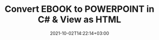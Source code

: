 ---
############################# Static ############################
layout: "autogen-gist"
date: 2021-10-02T14:22:14+03:00
draft: false
path: "total/net/conversion/ebook-to-powerpoint/"
other_out_formats: "PDF Word eBook Excel Image Photoshop Web"
ad_headline: "eBook to PowerPoint Conversion"
ad_description: "Most Accurate eBook to PowerPoint document Conversion solution for .NET applications."

############################# Head ############################
head_title: "Convert EBOOK to POWERPOINT in C# VB.NET ASP.NET | Document Conversion"
head_description: "Code example to convert EBOOK to POWERPOINT and 100+ other file formats in .NET (C#, VB.NET, ASP.NET & .NET Core) applications. Display the Converted POWERPOINT document as HTML viewer."

############################# Header ############################
title: "Convert EBOOK to POWERPOINT in C# & View as HTML"
description: "Programmatically convert EBOOK to POWERPOINT in C# .NET applications using flexible document conversion features to customize the resultant document. Convert the complete document from one file format to other or choose selective pages of a source document based on the page numbers or page ranges and easily convert to a supported document format."

############################# SubMenu ############################
submenu:
    enable: false

############################# Content ############################
content:
    enable: true
    block:
    - title_left: "EBOOK to POWERPOINT Conversion in C# .NET"
      content_left: |
          Follow these simple steps to convert EBOOK to POWERPOINT in C# .NET. View the converted POWERPOINT document as HTML without using any external software.

          -   Create **Converter** object to convert EBOOK document
          -   Set the convert options for POWERPOINT format
          -   Call **Convert** method of **Converter** class instance for conversion to POWERPOINT
          -   Set options for HTML viewer
          -   Create **Viewer** object to view converted POWERPOINT as HTML
          
      title_right: "Downloads & Installation Instructions"
      content_right: |
          You require `GroupDocs.Conversion` & `GroupDocs.Viewer` namespaces to convert between a wide range of popular document types such as PDF, Microsoft Word, Excel, PowerPoint, Project, Outlook, HTML, diagrams and image file formats. Explore other [.NET APIs for Office documents](https://products.conholdate.com/total/net/) as offered by Conholdate.Total.
          
          Get the respective assembly files from the [downloads](https://downloads.conholdate.com/total/net) or fetch the whole package from [Nuget](https://www.nuget.org/packages/Conholdate.Total/) to add 'Conholdate.Total` directly in your workspace.
          
      gisthash: "4f311c07ae9ee691b8afb7960aa6c806"
      gistfile: "word-to-pdf-conversion.cs"

    - title_left: "Add Watermark to Converted POWERPOINT in C#"
      content_left: |
          Accurately convert documents (EBOOK to POWERPOINT) exactly as the original file and apply text or image watermarks to the converted document pages using C# .NET.

          -   Create **Converter** object to convert EBOOK document
          -   Create new instance of **WatermarkOptions** class
          -   Specify watermark properties (color, width, text, image etc)
          -   Instantiate the proper **ConvertOptions** class
          -   Set **Watermark** property of the **ConvertOptions** instance
          -   Call **Convert** method of **Converter** class instance for conversion to POWERPOINT
        
      title_right: "Source Document Information Extraction"
      content_right: |
          The documents information extraction feature not only allows getting the basic information about the source document file but it also supports extracting some valuable file-format specific information such as project start and end dates of a Microsoft Project file, any printing restrictions on a PDF document, list of folders enclosed in an Outlook data file etc. 

          Convert popular document file formats on different operating systems such as Windows, Linux or macOS while using platforms such as Windows Azure, Mono and Xamarin.
          
      gisthash: "a15affe15284876ce010a315a09da1f0"
      gistfile: "convert-word-to-pdf-and-add-text-watermark-to-converted-pdf.cs"

############################# About Formats ############################
about_formats:
    enable: false
############################# More Formats ############################
more_formats:
    enable: true
    auto: false
    other_out_formats: PDF Word eBook Excel Image Photoshop Web
############################# Back to top ###############################
back_to_top:
  enable: true
---